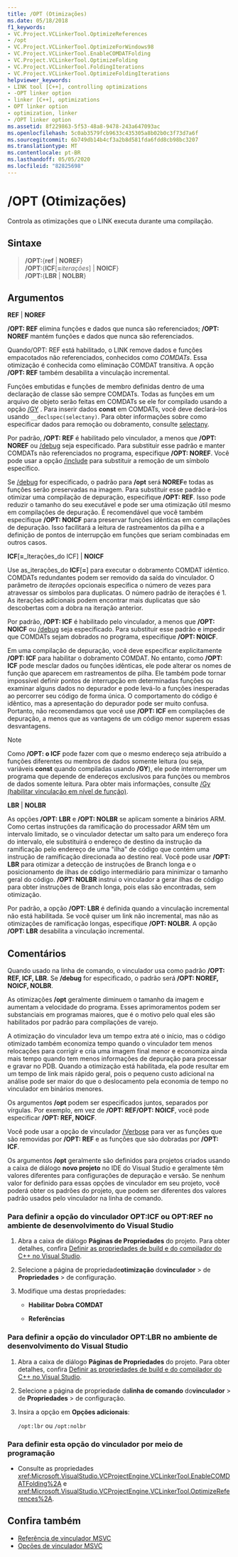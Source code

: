 ```yaml
---
title: /OPT (Otimizações)
ms.date: 05/18/2018
f1_keywords:
- VC.Project.VCLinkerTool.OptimizeReferences
- /opt
- VC.Project.VCLinkerTool.OptimizeForWindows98
- VC.Project.VCLinkerTool.EnableCOMDATFolding
- VC.Project.VCLinkerTool.OptimizeFolding
- VC.Project.VCLinkerTool.FoldingIterations
- VC.Project.VCLinkerTool.OptimizeFoldingIterations
helpviewer_keywords:
- LINK tool [C++], controlling optimizations
- -OPT linker option
- linker [C++], optimizations
- OPT linker option
- optimization, linker
- /OPT linker option
ms.assetid: 8f229863-5f53-48a8-9478-243a647093ac
ms.openlocfilehash: 5c0ab3579fcb9633c435305a8b02b0c3f73d7a6f
ms.sourcegitcommit: 6b749db14b4cf3a2b8d581fda6fdd8cb98bc3207
ms.translationtype: MT
ms.contentlocale: pt-BR
ms.lasthandoff: 05/05/2020
ms.locfileid: "82825698"
---
```

# <a name="opt-optimizations"></a>/OPT (Otimizações)

Controla as otimizações que o LINK executa durante uma compilação.

## <a name="syntax"></a>Sintaxe

> **/OPT:**{**ref** | **NOREF**} \
> **/OPT:**{**ICF**[**=**_iterações_] | **NOICF**} \
> **/OPT:**{**LBR** | **NOLBR**}

## <a name="arguments"></a>Argumentos

**REF** &#124; **NOREF**

**/OPT: REF** elimina funções e dados que nunca são referenciados; **/OPT: NOREF** mantém funções e dados que nunca são referenciados.

Quando/OPT: REF está habilitado, o LINK remove dados e funções empacotados não referenciados, conhecidos como *COMDATs*. Essa otimização é conhecida como eliminação COMDAT transitiva. A opção **/OPT: REF** também desabilita a vinculação incremental.

Funções embutidas e funções de membro definidas dentro de uma declaração de classe são sempre COMDATs. Todas as funções em um arquivo de objeto serão feitas em COMDATs se ele for compilado usando a opção [/GY](gy-enable-function-level-linking.md) . Para inserir dados **const** em COMDATs, você deve declará-los usando `__declspec(selectany)`. Para obter informações sobre como especificar dados para remoção ou dobramento, consulte [selectany](../../cpp/selectany.md).

Por padrão, **/OPT: REF** é habilitado pelo vinculador, a menos que **/OPT: NOREF** ou [/debug](debug-generate-debug-info.md) seja especificado. Para substituir esse padrão e manter COMDATs não referenciados no programa, especifique **/OPT: NOREF**. Você pode usar a opção [/include](include-force-symbol-references.md) para substituir a remoção de um símbolo específico.

Se [/debug](debug-generate-debug-info.md) for especificado, o padrão para **/opt** será **NOREF**e todas as funções serão preservadas na imagem. Para substituir esse padrão e otimizar uma compilação de depuração, especifique **/OPT: REF**. Isso pode reduzir o tamanho do seu executável e pode ser uma otimização útil mesmo em compilações de depuração. É recomendável que você também especifique **/OPT: NOICF** para preservar funções idênticas em compilações de depuração. Isso facilitará a leitura de rastreamentos da pilha e a definição de pontos de interrupção em funções que seriam combinadas em outros casos.

**ICF**\[**=**_Iterações_do ICF] &#124; **NOICF**

Use as_iterações_do **ICF**\[**=**] para executar o dobramento COMDAT idêntico. COMDATs redundantes podem ser removido da saída do vinculador. O parâmetro de *iterações* opcionais especifica o número de vezes para atravessar os símbolos para duplicatas. O número padrão de iterações é 1. As iterações adicionais podem encontrar mais duplicatas que são descobertas com a dobra na iteração anterior.

Por padrão, **/OPT: ICF** é habilitado pelo vinculador, a menos que **/OPT: NOICF** ou [/debug](debug-generate-debug-info.md) seja especificado. Para substituir esse padrão e impedir que COMDATs sejam dobrados no programa, especifique **/OPT: NOICF**.

Em uma compilação de depuração, você deve especificar explicitamente **/OPT: ICF** para habilitar o dobramento COMDAT. No entanto, como **/OPT: ICF** pode mesclar dados ou funções idênticas, ele pode alterar os nomes de função que aparecem em rastreamentos de pilha. Ele também pode tornar impossível definir pontos de interrupção em determinadas funções ou examinar alguns dados no depurador e pode levá-lo a funções inesperadas ao percorrer seu código de forma única. O comportamento do código é idêntico, mas a apresentação do depurador pode ser muito confusa. Portanto, não recomendamos que você use **/OPT: ICF** em compilações de depuração, a menos que as vantagens de um código menor superem essas desvantagens.

> [!NOTE]
> Como **/OPT: o ICF** pode fazer com que o mesmo endereço seja atribuído a funções diferentes ou membros de dados somente leitura (ou seja, variáveis **const** quando compiladas usando **/GY**), ele pode interromper um programa que depende de endereços exclusivos para funções ou membros de dados somente leitura. Para obter mais informações, consulte [/Gy (habilitar vinculação em nível de função)](gy-enable-function-level-linking.md).

**LBR** &#124; **NOLBR**

As opções **/OPT: LBR** e **/OPT: NOLBR** se aplicam somente a binários ARM. Como certas instruções da ramificação do processador ARM têm um intervalo limitado, se o vinculador detectar um salto para um endereço fora do intervalo, ele substituirá o endereço de destino da instrução da ramificação pelo endereço de uma "ilha" de código que contém uma instrução de ramificação direcionada ao destino real. Você pode usar **/OPT: LBR** para otimizar a detecção de instruções de Branch longa e o posicionamento de ilhas de código intermediário para minimizar o tamanho geral do código. **/OPT: NOLBR** instrui o vinculador a gerar ilhas de código para obter instruções de Branch longa, pois elas são encontradas, sem otimização.

Por padrão, a opção **/OPT: LBR** é definida quando a vinculação incremental não está habilitada. Se você quiser um link não incremental, mas não as otimizações de ramificação longas, especifique **/OPT: NOLBR**. A opção **/OPT: LBR** desabilita a vinculação incremental.

## <a name="remarks"></a>Comentários

Quando usado na linha de comando, o vinculador usa como padrão **/OPT: REF, ICF, LBR**. Se **/debug** for especificado, o padrão será **/OPT: NOREF, NOICF, NOLBR**.

As otimizações **/opt** geralmente diminuem o tamanho da imagem e aumentam a velocidade do programa. Esses aprimoramentos podem ser substanciais em programas maiores, que é o motivo pelo qual eles são habilitados por padrão para compilações de varejo.

A otimização do vinculador leva um tempo extra até o início, mas o código otimizado também economiza tempo quando o vinculador tem menos relocações para corrigir e cria uma imagem final menor e economiza ainda mais tempo quando tem menos informações de depuração para processar e gravar no PDB. Quando a otimização está habilitada, ela pode resultar em um tempo de link mais rápido geral, pois o pequeno custo adicional na análise pode ser maior do que o deslocamento pela economia de tempo no vinculador em binários menores.

Os argumentos **/opt** podem ser especificados juntos, separados por vírgulas. Por exemplo, em vez de **/OPT: REF/OPT: NOICF**, você pode especificar **/OPT: REF, NOICF**.

Você pode usar a opção de vinculador [/Verbose](verbose-print-progress-messages.md) para ver as funções que são removidas por **/OPT: REF** e as funções que são dobradas por **/OPT: ICF**.

Os argumentos **/opt** geralmente são definidos para projetos criados usando a caixa de diálogo **novo projeto** no IDE do Visual Studio e geralmente têm valores diferentes para configurações de depuração e versão. Se nenhum valor for definido para essas opções de vinculador em seu projeto, você poderá obter os padrões do projeto, que podem ser diferentes dos valores padrão usados pelo vinculador na linha de comando.

### <a name="to-set-the-opticf-or-optref-linker-option-in-the-visual-studio-development-environment"></a>Para definir a opção do vinculador OPT:ICF ou OPT:REF no ambiente de desenvolvimento do Visual Studio

1. Abra a caixa de diálogo **Páginas de Propriedades** do projeto. Para obter detalhes, confira [Definir as propriedades de build e do compilador do C++ no Visual Studio](../working-with-project-properties.md).

1. Selecione a página de propriedade**otimização** do**vinculador** > de **Propriedades** > de configuração.

1. Modifique uma destas propriedades:

   - **Habilitar Dobra COMDAT**

   - **Referências**

### <a name="to-set-the-optlbr-linker-option-in-the-visual-studio-development-environment"></a>Para definir a opção do vinculador OPT:LBR no ambiente de desenvolvimento do Visual Studio

1. Abra a caixa de diálogo **Páginas de Propriedades** do projeto. Para obter detalhes, confira [Definir as propriedades de build e do compilador do C++ no Visual Studio](../working-with-project-properties.md).

1. Selecione a página de propriedade da**linha de comando** do**vinculador** > de **Propriedades** > de configuração.

1. Insira a opção em **Opções adicionais**:

   `/opt:lbr` ou `/opt:nolbr`

### <a name="to-set-this-linker-option-programmatically"></a>Para definir esta opção do vinculador por meio de programação

- Consulte as propriedades <xref:Microsoft.VisualStudio.VCProjectEngine.VCLinkerTool.EnableCOMDATFolding%2A> e <xref:Microsoft.VisualStudio.VCProjectEngine.VCLinkerTool.OptimizeReferences%2A>.

## <a name="see-also"></a>Confira também

- [Referência de vinculador MSVC](linking.md)
- [Opções de vinculador MSVC](linker-options.md)
